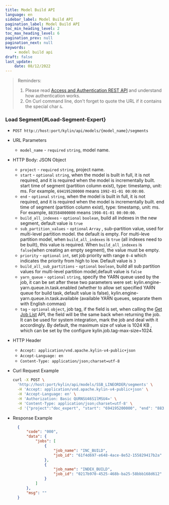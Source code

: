 ```yaml
---
title: Model Build API
language: en
sidebar_label: Model Build API
pagination_label: Model Build API
toc_min_heading_level: 2
toc_max_heading_level: 6
pagination_prev: null
pagination_next: null
keywords:
    - model build api
draft: false
last_update:
    date: 08/12/2022
---
```



> Reminders:
>
> 1. Please read [Access and Authentication REST API](../authentication.md) and understand how authentication works.
> 2. On Curl command line, don't forget to quote the URL if it contains the special char `&`.

### Load Segment{#Load-Segment-Expert}

- `POST http://host:port/kylin/api/models/{model_name}/segments`

- URL Parameters
  
  - `model_name` - `required` `string`, model name.
  
- HTTP Body: JSON Object
  - `project` - `required` `string`, project name.
  - `start` - `optional` `string`, when the model is built in full, it is not required, and it is required when the model is incrementally built. start time of segment (partition column exist), type: timestamp, unit: ms. For example, `694195200000` means `1992-01-01 00:00:00`.
  - `end` - `optional` `string`, when the model is built in full, it is not required, and it is required when the model is incrementally built. end time of segment (partition column exist), type: timestamp, unit: ms. For example, `883584000000` means `1998-01-01 00:00:00`.
  - `build_all_indexes` - `optional` `boolean`, build all indexes in the new segment, default value is `true`
  - `sub_partition_values` - `optional` `Array` , sub-partition value, used for multi-level partition model. the default is empty. For multi-leve partition model, when `build_all_indexes` is `true` (all indexes need to be built), this value is required. When `build_all_indexes` is `false`(when creating an empty segment), the value must be empty.
  - `priority` - `optional` `int`, set job priority with range `0-4` which indicates the priority from high to low. Default value is  `3` 
  - `build_all_sub_partitions` - `optional` `boolean`, build all sub partition values for multi-level partition model,default value is `false`
  - `yarn_queue` - `optional` `string`, specify the YARN queue used by the job, it can be set after these two parameters were set: kylin.engine-yarn.queue.in.task.enabled (whether to allow set specified YARN queue for build task, default value is false), kylin.engine-yarn.queue.in.task.available (available YARN queues, separate them with English commas)
  - `tag` - `optional` `object`, job tag, if the field is set, when calling the [Get Job List](../job_api.md) API, the field will be the same back when returning the job. It can be used for system integration, mark the job and deal with it accordingly. By default, the maximum size of value is 1024 KB , which can  be set by the configure kylin.job.tag-max-size=1024.
    
- HTTP Header
  - `Accept: application/vnd.apache.kylin-v4-public+json`
  - `Accept-Language: en`
  - `Content-Type: application/json;charset=utf-8`

- Curl Request Example

  ```sh
  curl -X POST \
    'http://host:port/kylin/api/models/SSB_LINEORDER/segments' \
    -H 'Accept: application/vnd.apache.kylin-v4-public+json' \
    -H 'Accept-Language: en' \
    -H 'Authorization: Basic QURNSU46S1lMSU4=' \
    -H 'Content-Type: application/json;charset=utf-8' \
    -d '{"project":"doc_expert", "start": "694195200000", "end": "883584000000","build_all_indexes":true,"sub_partition_values":[["1"],["2"]],"build_all_sub_partitions":false}'
  ```

- Response Example

  ```json
    {
        "code": "000",
        "data": {
            "jobs": [
                {
                    "job_name": "INC_BUILD",
                    "job_id": "61f4d697-e648-4ace-8e52-155829417b2a"
                },
                {
                    "job_name": "INDEX_BUILD",
                    "job_id": "0217b970-4525-468b-ba25-58bbb168d612"
                }
            ]
        },
        "msg": ""
    }
  ```


